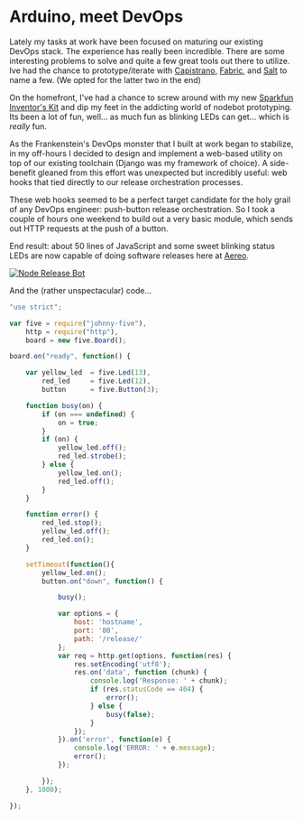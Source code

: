 # Arduino, meet DevOps

Lately my tasks at work have been focused on maturing our existing DevOps stack. The experience has really been incredible. There are some interesting problems to solve and quite a few great tools out there to utilize. Ive had the chance to prototype/iterate with [Capistrano](http://www.capistranorb.com/), [Fabric](http://fabfile.org), and [Salt](http://saltstack.com/) to name a few. (We opted for the latter two in the end)  

On the homefront, I've had a chance to screw around with my new [Sparkfun Inventor's Kit](https://www.sparkfun.com/products/11227) and dip my feet in the addicting world of nodebot prototyping. Its been a lot of fun, well... as much fun as blinking LEDs can get... which is *really* fun.  

As the Frankenstein's DevOps monster that I built at work began to stabilize, in my off-hours I decided to design and implement a web-based utility on top of our existing toolchain (Django was my framework of choice). A side-benefit gleaned from this effort was unexpected but incredibly useful: web hooks that tied directly to our release orchestration processes.  

These web hooks seemed to be a perfect target candidate for the holy grail of any DevOps engineer: push-button release orchestration. So I took a couple of hours one weekend to build out a very basic module, which sends out HTTP requests at the push of a button.  

End result: about 50 lines of JavaScript and some sweet blinking status LEDs are now capable of doing software releases here at [Aereo](https://aereo.com).   

[![Node Release Bot](https://s3.amazonaws.com/spmurraydata/images/nodebot_releaser.jpg)](https://s3.amazonaws.com/spmurraydata/images/nodebot_releaser.jpg)

And the (rather unspectacular) code...

```js
"use strict";

var five = require("johnny-five"),
    http = require("http"),
    board = new five.Board();

board.on("ready", function() {

    var yellow_led  = five.Led(13),
        red_led     = five.Led(12),
        button      = five.Button(3);

    function busy(on) {
        if (on === undefined) {
            on = true;
        }
        if (on) {
            yellow_led.off();
            red_led.strobe();
        } else {
            yellow_led.on();
            red_led.off();
        }
    }

    function error() {
        red_led.stop();
        yellow_led.off();
        red_led.on();
    }

    setTimeout(function(){
        yellow_led.on();
        button.on("down", function() {

            busy();

            var options = {
                host: 'hostname',
                port: '80',
                path: '/release/'
            };
            var req = http.get(options, function(res) {
                res.setEncoding('utf8');
                res.on('data', function (chunk) {
                    console.log('Response: ' + chunk);
                    if (res.statusCode == 404) {
                        error();
                    } else {
                        busy(false);
                    }
                });
            }).on('error', function(e) {
                console.log('ERROR: ' + e.message);
                error();
            });

        });
    }, 1000);

});
```
